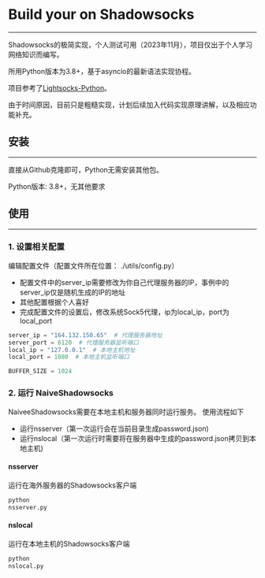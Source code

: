 # Build your on Shadowsocks

----

Shadowsocks的极简实现，个人测试可用（2023年11月），项目仅出于个人学习网络知识而编写。

所用Python版本为3.8+，基于asyncio的最新语法实现协程。

项目参考了[Lightsocks-Python](https://github.com/linw1995/lightsocks-python)。

由于时间原因，目前只是粗糙实现，计划后续加入代码实现原理讲解，以及相应功能补充。

## 安装

---

直接从Github克隆即可，Python无需安装其他包。

Python版本: 3.8+，无其他要求

## 使用

---

### 1. 设置相关配置

编辑配置文件（配置文件所在位置： ./utils/config.py）
- 配置文件中的server_ip需要修改为你自己代理服务器的IP，事例中的server_ip仅是随机生成的IP的地址
- 其他配置根据个人喜好
- 完成配置文件的设置后，修改系统Sock5代理，ip为local_ip，port为local_port

```python
server_ip = "164.132.150.65"  # 代理服务器地址
server_port = 6120  # 代理服务器监听端口
local_ip = "127.0.0.1"  # 本地主机地址
local_port = 1080  # 本地主机监听端口

BUFFER_SIZE = 1024
```

### 2. 运行 NaiveShadowsocks

NaiveeShadowsocks需要在本地主机和服务器同时运行服务。
使用流程如下

- 运行nsserver（第一次运行会在当前目录生成password.json)
- 运行nslocal（第一次运行时需要将在服务器中生成的password.json拷贝到本地主机)

#### nsserver

运行在海外服务器的Shadowsocks客户端

```python
python
nsserver.py
```

#### nslocal

运行在本地主机的Shadowsocks客户端

```python
python
nslocal.py
```
